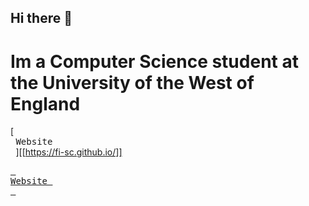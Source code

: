 ## Hi there 👋

# Im a Computer Science student at the University of the West of England 

[<kbd> <br> Website <br> </kbd>][[https://fi-sc.github.io/]]


[<kbd> <br>Website <br> </kbd>][WEB]




<!---------------------------------------------------------------------------->
[WEB]: [https://fi-sc.github.io/]

<!--
**fi-sc/fi-sc** is a ✨ _special_ ✨ repository because its `README.md` (this file) appears on your GitHub profile.

Here are some ideas to get you started:

- 🔭 I’m currently working on ... 
- 🌱 I’m currently learning ...
- 👯 I’m looking to collaborate on ...
- 🤔 I’m looking for help with ...
- 💬 Ask me about ...
- 📫 How to reach me: ...
- 😄 Pronouns: ...
- ⚡ Fun fact: ...
-->
